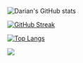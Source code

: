 ![Darian's GitHub stats](https://github-readme-stats.vercel.app/api?username=darian-catalin-cucer&show_icons=true&theme=black)

[![GitHub Streak](http://github-readme-streak-stats.herokuapp.com?user=darian-catalin-cucer&theme=dark&background=000000)](https://git.io/streak-stats)

[![Top Langs](https://github-readme-stats.vercel.app/api/top-langs/?username=darian-catalin-cucer&layout=compact&theme=vision-friendly-dark)](https://github.com/anuraghazra/github-readme-stats)

<img src="https://komarev.com/ghpvc/?username=cucerdariancatalin&&style=flat-square" align="center" />
